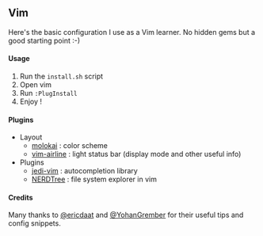 ## Vim

Here's the basic configuration I use as a Vim learner. No hidden gems but a good starting point :-)

#### Usage

1. Run the `install.sh` script
2. Open vim
3. Run `:PlugInstall`
4. Enjoy !

#### Plugins

- Layout
    * [molokai](https://github.com/tomasr/molokai) : color scheme
    * [vim-airline](https://github.com/vim-airline/vim-airline) : light status bar (display mode and other useful info)
- Plugins
    * [jedi-vim](https://github.com/davidhalter/jedi-vim) : autocompletion library
    * [NERDTree](https://github.com/scrooloose/nerdtree) : file system explorer in vim

#### Credits

Many thanks to [@ericdaat](@ericdaat) and [@YohanGrember](@YohanGrember) for their useful tips and config snippets.